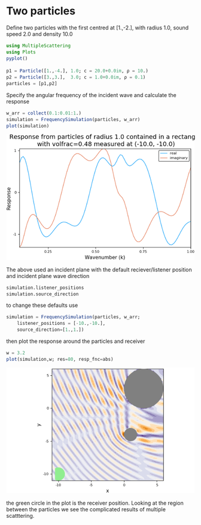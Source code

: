 # Two particles

Define two particles with the first centred at [1.,-2.], with radius 1.0, sound speed 2.0 and density 10.0
```julia
using MultipleScattering
using Plots
pyplot()

p1 = Particle([1.,-4.], 1.0; c = 20.0+0.0im, ρ = 10.)
p2 = Particle([3.,3.],  3.0; c = 1.0+0.0im, ρ = 0.1)
particles = [p1,p2]
```

Specify the angular frequency of the incident wave and calculate the response
```julia
w_arr = collect(0.1:0.01:1.)
simulation = FrequencySimulation(particles, w_arr)
plot(simulation)
```
![Plot against frequency](plot_simulation.png)

The above used an incident plane with the default reciever/listener position and incident plane wave direction
```julia
simulation.listener_positions
simulation.source_direction
```
to change these defaults use
```julia
simulation = FrequencySimulation(particles, w_arr;
    listener_positions = [-10.,-10.],
    source_direction=[1.,1.])
```
then plot the response around the particles and receiver
```julia
w = 3.2
plot(simulation,w; res=80, resp_fnc=abs)
```
![Plot absolute value of wave field](plot_field.png)

the green circle in the plot is the receiver position. Looking at the region between the particles we see the complicated results of multiple scatttering.
